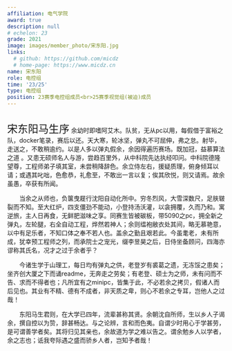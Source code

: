 ```yaml
---
affiliation: 电气学院
award: true
description: null
# echelon: 23
grade: 2021
image: images/member_photo/宋东阳.jpg
links:
  # github: https://github.com/micdz
  # home-page: https://www.micdz.cn
name: 宋东阳
role: 电控组
time: '23/25'
type: 电控组
position: 23赛季电控组成员<br>25赛季视觉组(被迫)成员
---
```

<br>
<font size=5>宋东阳马生序</font>
余幼时即嗜阿艾木。队贫，无从pc以用，每假借于富裕之队，docker笔录，赛后以还。天大寒，轮冰坚，弹丸不可屈伸，弗之怠。射毕，走送之，不敢稍逾约。以是人多以弹丸假余，余因得遍历赛场。既加冠，益慕算法之道 。又患无硕师名人与游，尝趋百里外，从中科院先达执经叩问。中科院德隆望尊，工程师弟子填其室，未尝稍降辞色。余立侍左右，援疑质理，俯身倾耳以请；或遇其叱咄，色愈恭，礼愈至，不敢出一言以复；俟其欣悦，则又请焉。故余虽愚，卒获有所闻。

　　当余之从师也，负箧曳屣行沈阳自动化所中。穷冬烈风，大雪深数尺，足肤皲裂而不知。至大红炉，四支僵劲不能动，小登持汤沃灌，以衾拥覆，久而乃和。寓逆旅，主人日再食，无鲜肥滋味之享。同赛生皆被碳板，带5090之pc，拥全新之弹丸，左轮腿，右全自动工程，烨然若神人；余则缊袍敝衣处其间，略无慕艳意，以中有足乐者，不知口体之奉不若人也。盖余之勤且艰若此。今虽耄老，未有所成，犹幸预工程师之列，而承院士之宠光，缀李昱昊之后，日侍坐备顾问，四海亦谬称其氏名，况才之过于余者乎？

　　今诸生学于山理工，每日均有弹丸之供，老登岁有裘葛之遗，无冻馁之患矣；坐齐创大厦之下而诵readme，无奔走之劳矣；有老登、硕士为之师，未有问而不告、求而不得者也；凡所宜有之minipc，皆集于此，不必若余之拷贝，假诸人而后见也。其业有不精、德有不成者，非天质之卑，则心不若余之专耳，岂他人之过哉！

　　东阳马生君则，在大学已四年，流辈甚称其贤。余朝沈自所师，生以乡人子谒余，撰自控以为贽，辞甚畅达。与之论辨，言和而色夷。自谓少时用心于学甚劳，是可谓善学者矣。其将归见其亲也，余故道为学之难以告之。谓余勉乡人以学者，余之志也；诋我夸际遇之盛而骄乡人者，岂知予者哉！


